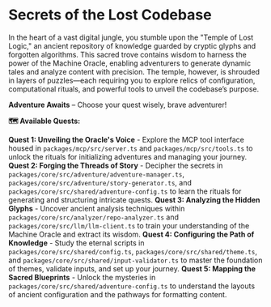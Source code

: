 # Secrets of the Lost Codebase

In the heart of a vast digital jungle, you stumble upon the "Temple of Lost Logic," an ancient repository of knowledge guarded by cryptic glyphs and forgotten algorithms. This sacred trove contains wisdom to harness the power of the Machine Oracle, enabling adventurers to generate dynamic tales and analyze content with precision. The temple, however, is shrouded in layers of puzzles—each requiring you to explore relics of configuration, computational rituals, and powerful tools to unveil the codebase’s purpose.

**Adventure Awaits** – Choose your quest wisely, brave adventurer!

**🗺️ Available Quests:**

**Quest 1: Unveiling the Oracle's Voice** - Explore the MCP tool interface housed in `packages/mcp/src/server.ts` and `packages/mcp/src/tools.ts` to unlock the rituals for initializing adventures and managing your journey.
**Quest 2: Forging the Threads of Story** - Decipher the secrets in `packages/core/src/adventure/adventure-manager.ts`, `packages/core/src/adventure/story-generator.ts`, and `packages/core/src/shared/adventure-config.ts` to learn the rituals for generating and structuring intricate quests.
**Quest 3: Analyzing the Hidden Glyphs** - Uncover ancient analysis techniques within `packages/core/src/analyzer/repo-analyzer.ts` and `packages/core/src/llm/llm-client.ts` to train your understanding of the Machine Oracle and extract its wisdom.
**Quest 4: Configuring the Path of Knowledge** - Study the eternal scripts in `packages/core/src/shared/config.ts`, `packages/core/src/shared/theme.ts`, and `packages/core/src/shared/input-validator.ts` to master the foundation of themes, validate inputs, and set up your journey.
**Quest 5: Mapping the Sacred Blueprints** - Unlock the mysteries in `packages/core/src/shared/adventure-config.ts` to understand the layouts of ancient configuration and the pathways for formatting content.
